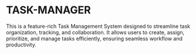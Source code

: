 # TASK-MANAGER
This is a feature-rich Task Management System designed to streamline task organization, tracking, and collaboration. It allows users to create, assign, prioritize, and manage tasks efficiently, ensuring seamless workflow and productivity.
